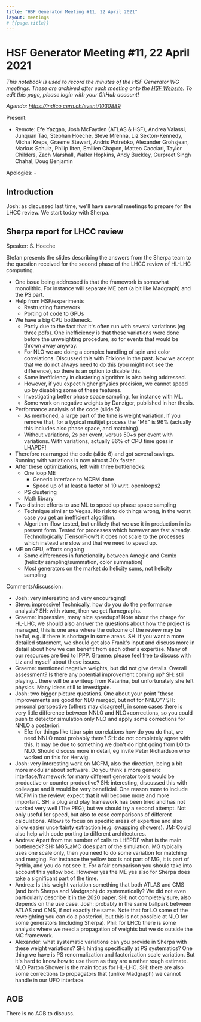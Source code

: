 ```yaml
---
title: "HSF Generator Meeting #11, 22 April 2021"
layout: meetings
# {{page.title}}
---
```

# HSF Generator Meeting #11, 22 April 2021

*This notebook is used to record the minutes of the HSF Generator WG meetings. These are archived after each meeting onto the [HSF Website](https://hepsoftwarefoundation.org/organization/minutes.html). To edit this page, please login with your GitHub account!*

*Agenda: <https://indico.cern.ch/event/1030889>*

Present: 
- Remote: Efe Yazgan, Josh McFayden (ATLAS & HSF), Andrea Valassi, Junquan Tao, Stephan Hoeche, Steve Mrenna, Liz Sexton-Kennedy, Michal Kreps, Graeme Stewart, Andris Potrebko, Alexander Grohsjean, Markus Schulz, Philip Ilten, Emilien Chapon, Matteo Cacciari, Taylor Childers, Zach Marshall, Walter Hopkins, Andy Buckley, Gurpreet Singh Chahal, Doug Benjamin 

Apologies: -

## Introduction

Josh: as discussed last time, we'll have several meetings to prepare for the LHCC review. We start today with Sherpa. 

## Sherpa report for LHCC review 
Speaker: S. Hoeche

Stefan presents the slides describing the answers from the Sherpa team to the question received for the second phase of the LHCC review of HL-LHC computing.
- One issue being addressed is that the framework is somewhat monolithic. For instance will separate ME part (a bit like Madgraph) and the PS part.
- Help from HSF/experiments
    - Restructing framework
    - Porting of code to GPUs
- We have a big CPU bottleneck. 
    - Partly due to the fact that it's often run with several variations (eg three pdfs). One inefficiency is that these variations were done before the unweighting procedure, so for events that would be thrown away anyway.
    - For NLO we are doing a complex handling of spin and color correlations. Discussed this with Frixione in the past. Now we accept that we do not always need to do this (you might not see the difference), so there is an option to disable this.
    - Some inefficiency in clustering algorithm is also being addressed.
    - However, if you expect higher physics precision, we cannot speed up by disabling some of these features.
    - Investigating better phase space sampling, for instance with ML.
    - Some work on negative weights by Danziger, published in her thesis.
- Performance analysis of the code (slide 5)
    - As mentioned, a large part of the time is weight variation. If you remove that, for a typical multijet process the "ME" is 96% (actually this includes also phase space, and matching).
    - Without variations, 2s per event, versus 50+s per event with variations. With variations, actually 86% of CPU time goes in LHAPDF!
- Therefore rearranged the code (slide 6) and got several savings. Running with variations is now almost 30x faster.
- After these optimizations, left with three bottlenecks:
    - One loop ME
        - Generic interface to MCFM done
        - Speed up of at least a factor of 10 w.r.t. openloops2
    - PS clustering 
    - Math library
- Two distinct efforts to use ML to speed up phase space sampling
    - Technique similar to Vegas. No risk to do things wrong, in the worst case you get an inefficient algorithm.
    - Algorithm iflow tested, but unlikely that we use it in production in its present form. Tested for processes which however are fast already. Technologically (TensorFlow?) it does not scale to the processes which instead are slow and that we need to speed up.
- ME on GPU, efforts ongoing
    - Some differences in functionality between Amegic and Comix (helicity sampling/summation, color summation)
    - Most generators on the market do helicity sums, not helicity sampling

Comments/discussion:
- Josh: very interesting and very encouraging!
- Steve: impressive! Technically, how do you do the performance analysis? SH: with vtune, then we get flamegraphs.
- Graeme: impressive, many nice speedups! Note about the charge for HL-LHC, we should also answer the  questions about how the project is managed, this is one area where the outcome of the review may be helful, e.g. if there is shortage in some areas. SH: if you want a more detailed statement, we should get also Frank's input and discuss more in detail about how we can benefit from each other's expertise. Many of our resources are tied to IPPP. Graeme: please feel free to discuss with Liz and myself about these issues.
- Graeme: mentioned negative weights, but did not give details. Overall assessment? Is there any potential improvement coming up? SH: still playing... there will be a writeup from Katarina, but unfortunately she left physics. Many ideas still to investigate.
- Josh: two bigger picture questions. One about your point "these improvements are good for NLO merged, but not for NNLO"? SH: personal perspective (others may disagree!), in some cases there is very little difference between NNLO and NLO+corrections, so you could push to detector simulation only NLO and apply some corrections for NNLO a posteriori. 
    - Efe: for things like ttbar spin correlations how do you do that, we need NNLO most probably there? SH: do not completely agree with this. It may be due to something we don't do right going from LO to NLO. Should discuss more in detail, eg invite Peter Richardson who worked on this for Herwig.
- Josh: very interesting work on MCFM, also the direction, being a bit more modular about software. Do you think a more generic interface/framework for many different generator tools would be productive or counter productive? SH: interesting, discussed this with colleague and it would be very beneficial. One reason more to include MCFM in the review, expect that it will become more and more important. SH: a plug and play framework has been tried and has not worked very well (The PEG), but we should try a second attempt. Not only useful for speed, but also to ease comparisons of different calculations. Allows to focus on specific areas of expertise and also allow easier uncertainty extraction (e.g. swapping showers). JM: Could also help with code porting to different architectures.
- Andrea: Apart from tne number of calls to LHEPDF what is the main bottleneck? SH: MG5_aMC does part of the simulation. MG typically uses one scale only, then you need to do some variation for matching and merging. For instance the yellow box is not part of MG, it is part of Pythia, and you do not see it. For a fair comparison you should take into account this yellow box. However yes the ME yes also for Sherpa does take a significant part of the time.
- Andrea: Is this weight variation something that both ATLAS and CMS (and both Sherpa and Madgraph) do systematically? We did not even particularly describe it in the 2020 paper. SH: not completely sure, also depends on the use case. Josh: probably in the same ballpark between ATLAS and CMS, if not exactly the same. Note that for LO some of the reweighting you can do a posteriori, but this is not possible at NLO for some generators (including Sherpa). Phil: for LHCb there is some analysis where we need a propagation of weights but we do outside the MC framework.
- Alexander: what systematic variations can you provide in Sherpa with these weight variations? SH: hinting specifically at PS systematics? One thing we have is PS renormalization and factorization scale variation. But it's hard to know how to use them as they are a rather rough estimate. NLO Parton Shower is the main focus for HL-LHC. SH: there are also some corrections to propagators that (unlike Madgraph) we cannot handle in our UFO interface.

## AOB

There is no AOB to discuss.